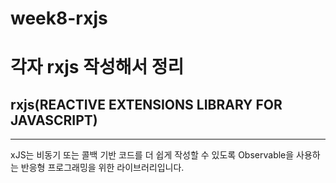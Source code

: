 # week8-rxjs
각자 rxjs 작성해서 정리
======================
## rxjs(REACTIVE EXTENSIONS LIBRARY FOR JAVASCRIPT) 
--------------------------------------------------
xJS는 비동기 또는 콜백 기반 코드를 더 쉽게 작성할 수 있도록 Observable을 사용하는 반응형 프로그래밍을 위한 라이브러리입니다.
